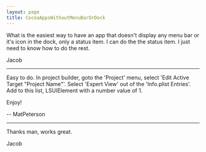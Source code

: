 ```yaml
---
layout: page
title: CocoaAppsWithoutMenuBarOrDock
---
```




What is the easiest way to have an app that doesn't display any menu bar or it's icon in the dock, only a status item. I can do the the status item. I just need to know how to do the rest.

Jacob 

----

Easy to do. In project builder, goto the 'Project' menu, select 'Edit Active Target "Project Name"'. Select 'Expert View' out of the 'Info.plist Entries'. Add to this list, LSUIElement with a number value of 1.


Enjoy!


-- MatPeterson

----

Thanks man, works great.

Jacob

